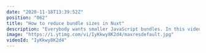 ```yaml
---
date: "2020-11-18T13:39:52Z"
position: "062"
title: "How to reduce bundle sizes in Nuxt"
description: "Everybody wants smaller JavaScript bundles. In this video Lucie Haberer and I explore a way to reduce bundle sizes in Nuxt.\n\n1. We explore data abstraction and moving data mapping to a data layer that is only accessed by the asyncData or Fetch. \n2. We discuss moving bigger functionality to serverless API's\n3. We show how to make smaller \"named\" webpack chunks\n\nThis video is in-depth (25 mins), have a seat, take your time and enjoy. Happy optimizing!\nBeware, this works best for statically rendered Nuxt projects.\n\nhttps://lihbr.com/blog/pushing-nuxt-js-static-generation-one-step-further\n\nFollow Lucie here: \nWebsite: https://lihbr.com/\nTwitter: https://twitter.com/li_hbr\nGithub: https://github.com/lihbr\n\nFollow me here:\nWebsite: https://timbenniks.dev/\nTwitter: https://twitter.com/timbenniks\nGithub: https://github.com/timbenniks\n\n#javascript #bundlesizes #nuxt"
image: "https://i.ytimg.com/vi/IyKkwy8K2d4/maxresdefault.jpg"
videoId: "IyKkwy8K2d4"
---
```


